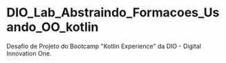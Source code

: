 # DIO_Lab_Abstraindo_Formacoes_Usando_OO_kotlin
Desafio de Projeto do Bootcamp "Kotlin Experience" da DIO - Digital Innovation One.
